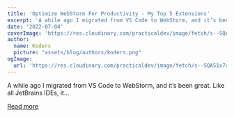 ```yaml
---
title: 'Optimize WebStorm For Productivity - My Top 5 Extensions'
excerpt: 'A while ago I migrated from VS Code to WebStorm, and it’s been great. Like all JetBrains IDEs, it...'
date: '2022-07-04'
coverImage: 'https://res.cloudinary.com/practicaldev/image/fetch/s--SQA51x7c--/c_imagga_scale,f_auto,fl_progressive,h_420,q_auto,w_1000/https://dev-to-uploads.s3.amazonaws.com/uploads/articles/3ne27snkq9v1mcz8cblz.png'
author:
  name: Koders
  picture: "assets/blog/authors/koders.png"
ogImage:
  url: 'https://res.cloudinary.com/practicaldev/image/fetch/s--SQA51x7c--/c_imagga_scale,f_auto,fl_progressive,h_420,q_auto,w_1000/https://dev-to-uploads.s3.amazonaws.com/uploads/articles/3ne27snkq9v1mcz8cblz.png'
---
```


A while ago I migrated from VS Code to WebStorm, and it’s been great. Like all JetBrains IDEs, it...

[Read more](https://dev.to/jamieswift90/optimize-webstorm-for-productivity-my-top-5-extensions-4ed6)

